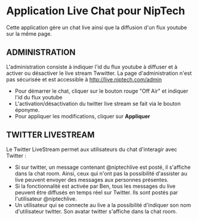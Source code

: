 Application Live Chat pour NipTech
==================================

Cette application gère un chat live ainsi que la diffusion d'un flux youtube sur la même page.

ADMINISTRATION
--------------
L'administration consiste à indiquer l'id du flux youtube à diffuser et à activer ou désactiver le live stream Twwitter.
La page d'administration n'est pas sécurisée et est accessible à http://live.niptech.com/admin
* Pour démarrer le chat, cliquer sur le bouton rouge "Off Air" et indiquer l'id du flux youtube
* L'activation/désactivation du twitter live stream se fait via le bouton éponyme.
* Pour appliquer les modifications, cliquer sur **Appliquer**

TWITTER LIVESTREAM
------------------
Le Twitter LiveStream permet aux utilisateurs du chat d'interagir avec Twitter :
* Si sur twitter, un message contenant @niptechlive est posté, il s'affiche dans la chat room. Ainsi, ceux qui n'ont pas la possibilité d'assister au live peuvent envoyer des messages aux personnes présentes.
* Si la fonctionnalité est activée par Ben, tous les messages du live peuvent être diffusés en temps réel sur Twitter. Ils sont postés par l'utilisateur @niptechlive.
* Un utilisateur qui se connecte au live a la possibilité d'indiquer son nom d'utilisateur twitter. Son avatar twitter s'affiche dans la chat room.

